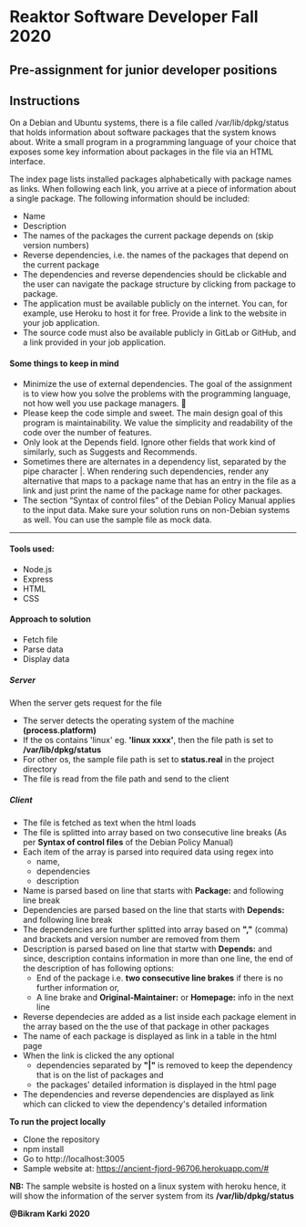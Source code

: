 # Reaktor Software Developer Fall 2020

## Pre-assignment for junior developer positions

## Instructions

On a Debian and Ubuntu systems, there is a file called /var/lib/dpkg/status that holds information about software packages that the system knows about. Write a small program in a programming language of your choice that exposes some key information about packages in the file via an HTML interface.

The index page lists installed packages alphabetically with package names as links.
When following each link, you arrive at a piece of information about a single package. The following information should be included:

- Name
- Description
- The names of the packages the current package depends on (skip version numbers)
- Reverse dependencies, i.e. the names of the packages that depend on the current package
- The dependencies and reverse dependencies should be clickable and the user can navigate the package structure by clicking from package to package.
- The application must be available publicly on the internet. You can, for example, use Heroku to host it for free. Provide a link to the website in your job application.
- The source code must also be available publicly in GitLab or GitHub, and a link provided in your job application.

#### Some things to keep in mind

- Minimize the use of external dependencies. The goal of the assignment is to view how you solve the problems with the programming language, not how well you use package managers. 🙂
- Please keep the code simple and sweet. The main design goal of this program is maintainability. We value the simplicity and readability of the code over the number of features.
- Only look at the Depends field. Ignore other fields that work kind of similarly, such as Suggests and Recommends.
- Sometimes there are alternates in a dependency list, separated by the pipe character |. When rendering such dependencies, render any alternative that maps to a package name that has an entry in the file as a link and just print the name of the package name for other packages.
- The section “Syntax of control files” of the Debian Policy Manual applies to the input data.
  Make sure your solution runs on non-Debian systems as well. You can use the sample file as mock data.

---

#### Tools used:

- Node.js
- Express
- HTML
- CSS

#### Approach to solution

- Fetch file
- Parse data
- Display data

##### Server

When the server gets request for the file

- The server detects the operating system of the machine **(process.platform)**
- If the os contains 'linux' eg. **'linux xxxx'**, then the file path is set to **/var/lib/dpkg/status**
- For other os, the sample file path is set to **status.real** in the project directory
- The file is read from the file path and send to the client

##### Client

- The file is fetched as text when the html loads
- The file is splitted into array based on two consecutive line breaks (As per **Syntax of control files** of the Debian Policy Manual)
- Each item of the array is parsed into required data using regex into
  - name,
  - dependencies
  - description
- Name is parsed based on line that starts with **Package:** and following line break
- Dependencies are parsed based on the line that starts with **Depends:** and following line break
- The dependencies are further splitted into array based on **","** (comma) and brackets and version number are removed from them
- Description is parsed based on line that startw with **Depends:** and since, description contains information in more than one line, the end of the description of has following options:
  - End of the package i.e. **two consecutive line brakes** if there is no further information or,
  - A line brake and **Original-Maintainer:** or **Homepage:** info in the next line
- Reverse dependecies are added as a list inside each package element in the array based on the the use of that package in other packages
- The name of each package is displayed as link in a table in the html page
- When the link is clicked the any optional
  - dependencies separated by **"|"** is removed to keep the dependency that is on the list of packages and
  - the packages' detailed information is displayed in the html page
- The dependencies and reverse dependencies are displayed as link which can clicked to view the dependency's detailed information

**To run the project locally**

- Clone the repository
- npm install
- Go to http://localhost:3005
- Sample website at: https://ancient-fjord-96706.herokuapp.com/#

**NB:**
The sample website is hosted on a linux system with heroku hence, it will show the information of the server system from its **/var/lib/dpkg/status**

**@Bikram Karki 2020**
